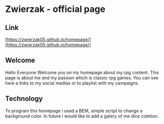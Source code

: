 # Zwierzak - official page
## Link
[https://zwierzak05.github.io/homepage/](https://zwierzak05.github.io/homepage/)

## Welcome
Hello Everyone
Welcome you on my homepage about my rpg content.
This page is about me and my passion which is classic rpg games. You can see here a links to my social medias or to playlist with my campaigns.

## Technology
To program this homepage i used a BEM, simple script to change a background color. In future i would like to add a galery of me dice coletion.
